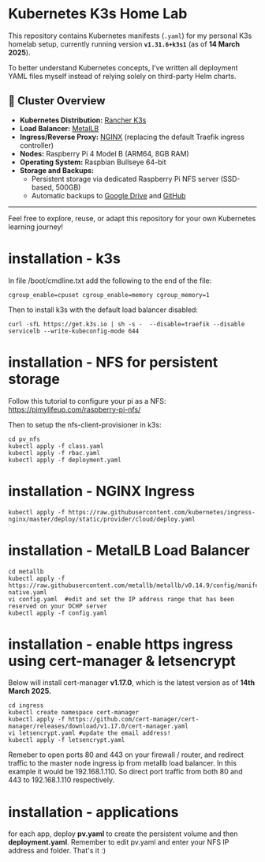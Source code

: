# Kubernetes K3s Home Lab

This repository contains Kubernetes manifests (`.yaml`) for my personal K3s homelab setup, currently running version **`v1.31.6+k3s1`** (as of **14 March 2025**).  

To better understand Kubernetes concepts, I've written all deployment YAML files myself instead of relying solely on third-party Helm charts.

## 🚀 **Cluster Overview**

- **Kubernetes Distribution:** [Rancher K3s](https://k3s.io/)
- **Load Balancer:** [MetalLB](https://metallb.universe.tf/)
- **Ingress/Reverse Proxy:** [NGINX](https://kubernetes.github.io/ingress-nginx/) (replacing the default Traefik ingress controller)
- **Nodes:** Raspberry Pi 4 Model B (ARM64, 8GB RAM)
- **Operating System:** Raspbian Bullseye 64-bit
- **Storage and Backups:**
  - Persistent storage via dedicated Raspberry Pi NFS server (SSD-based, 500GB)
  - Automatic backups to [Google Drive](https://drive.google.com/) and [GitHub](https://github.com)


---

Feel free to explore, reuse, or adapt this repository for your own Kubernetes learning journey!


# installation - k3s

In file /boot/cmdline.txt add the following to the end of the file:
```
cgroup_enable=cpuset cgroup_enable=memory cgroup_memory=1
```

Then to install k3s with the default load balancer disabled:
```
curl -sfL https://get.k3s.io | sh -s -  --disable=traefik --disable servicelb --write-kubeconfig-mode 644
```

# installation - NFS for persistent storage

Follow this tutorial to configure your pi as a NFS:
https://pimylifeup.com/raspberry-pi-nfs/

Then to setup the nfs-client-provisioner in k3s:
```
cd pv_nfs
kubectl apply -f class.yaml
kubectl apply -f rbac.yaml
kubectl apply -f deployment.yaml
```

# installation - NGINX Ingress
```
kubectl apply -f https://raw.githubusercontent.com/kubernetes/ingress-nginx/master/deploy/static/provider/cloud/deploy.yaml
```

# installation - MetalLB Load Balancer
```
cd metallb
kubectl apply -f https://raw.githubusercontent.com/metallb/metallb/v0.14.9/config/manifests/metallb-native.yaml
vi config.yaml  #edit and set the IP address range that has been reserved on your DCHP server
kubectl apply -f config.yaml
```

# installation - enable https ingress using cert-manager & letsencrypt

Below will install cert-manager **v1.17.0**, which is the latest version as of **14th March 2025.**
```
cd ingress
kubectl create namespace cert-manager
kubectl apply -f https://github.com/cert-manager/cert-manager/releases/download/v1.17.0/cert-manager.yaml
vi letsencrypt.yaml #update the email address!
kubectl apply -f letsencrypt.yaml
```

Remeber to open ports 80 and 443 on your firewall / router, and redirect traffic to the master node ingress ip from metallb load balancer. In this example it would be 192.168.1.110. So direct port traffic from both 80 and 443 to 192.168.1.110 respectively.

# installation - applications

for each app, deploy **pv.yaml** to create the persistent volume and then **deployment.yaml**. Remember to edit pv.yaml and enter your NFS IP address and folder. That's it :) 

